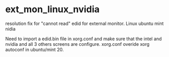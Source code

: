 # ext_mon_linux_nvidia
resolution fix for "cannot read" edid for external monitor. Linux ubuntu mint nidia

Need to import a edid.bin file in xorg.conf and make sure that the intel and nvidia and all 3 others screens are configure. xorg.conf overide xorg autoconf in ubuntu/mint 20.
